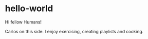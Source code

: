 # hello-world

Hi fellow Humans!

Carlos on this side. I enjoy exercising, creating playlists and cooking.
